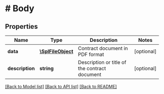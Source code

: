 # # Body

## Properties

Name | Type | Description | Notes
------------ | ------------- | ------------- | -------------
**data** | [**\SplFileObject**](\SplFileObject.md) | Contract document in PDF format | [optional] 
**description** | **string** | Description or title of the contract document | [optional] 

[[Back to Model list]](../../README.md#documentation-for-models) [[Back to API list]](../../README.md#documentation-for-api-endpoints) [[Back to README]](../../README.md)


